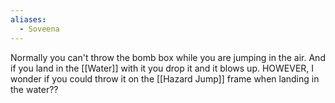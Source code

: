 ```yaml
---
aliases:
  - Soveena
---
```

Normally you can't throw the bomb box while you are jumping in the air. And if you land in the [[Water]] with it you drop it and it blows up. HOWEVER, I wonder if you could throw it on the [[Hazard Jump]] frame when landing in the water??